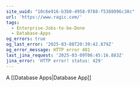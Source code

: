 ```yaml
---
site_uuid: "10c6e916-b3b0-4958-9788-f5388096c38c"
url: 'https://www.ragic.com/'
tags:
  - Enterprise-Jobs-to-be-Done
  - Database-Apps
og_errors: true
og_last_error: '2025-03-08T20:39:42.879Z'
og_error_message: HTTP error 401
last_jina_request: '2025-03-09T06:45:16.883Z'
jina_error: 'HTTP error! status: 429'
---
```


A [[Database Apps|Database App]]

